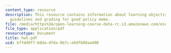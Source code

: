 ```yaml
---
content_type: resource
description: This resource contains information about learning objectives, preparation,
  guidelines and grading for good policy memo.
file: /media/https%3A/open-learning-course-data-rc.s3.amazonaws.com/esd-10-introduction-to-technology-and-policy-fall-2006/bffdd9f7b8dadfda8b7ce9dfb08aa400_hw5.pdf
file_type: application/pdf
resourcetype: Document
title: hw5.pdf
uid: bffdd9f7-b8da-dfda-8b7c-e9dfb08aa400
---
```

